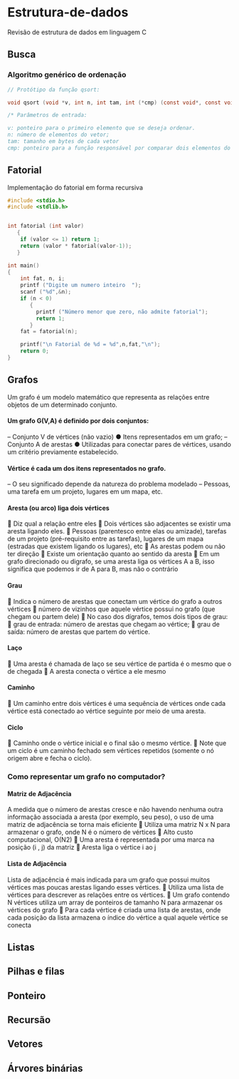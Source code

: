 # Estrutura-de-dados
Revisão de estrutura de dados em linguagem C

## Busca
### Algoritmo genérico de ordenação
``` C
// Protótipo da função qsort:

void qsort (void *v, int n, int tam, int (*cmp) (const void*, const void*));

/* Parâmetros de entrada:

v: ponteiro para o primeiro elemento que se deseja ordenar.
n: número de elementos do vetor;
tam: tamanho em bytes de cada vetor
cmp: ponteiro para a função responsável por comparar dois elementos do vetor. */
```

## Fatorial
Implementação do fatorial em forma recursiva
```C
#include <stdio.h>
#include <stdlib.h>


int fatorial (int valor)
   {
    if (valor <= 1) return 1;
    return (valor * fatorial(valor-1));
   }

int main()
{
    int fat, n, i;
    printf ("Digite um numero inteiro  ");
    scanf ("%d",&n);
    if (n < 0)
       {
         printf ("Número menor que zero, não admite fatorial");
         return 1;
       }
    fat = fatorial(n);

    printf("\n Fatorial de %d = %d",n,fat,"\n");
    return 0;
}
```

## Grafos

Um grafo é um modelo matemático que representa as relações entre objetos de um determinado conjunto.

#### Um grafo G(V,A) é definido por dois conjuntos:
– Conjunto V de vértices (não vazio)
● Itens representados em um grafo;
– Conjunto A de arestas
● Utilizadas para conectar pares de vértices, usando um critério previamente estabelecido.

#### Vértice é cada um dos itens representados no grafo.
– O seu significado depende da natureza do problema modelado
– Pessoas, uma tarefa em um projeto, lugares em um mapa, etc.

#### Aresta (ou arco) liga dois vértices
 Diz qual a relação entre eles
 Dois vértices são adjacentes se existir uma aresta ligando eles.
 Pessoas (parentesco entre elas ou amizade), tarefas de um projeto (pré-requisito entre as tarefas), lugares de um mapa (estradas que existem ligando os lugares), etc
 As arestas podem ou não ter direção
 Existe um orientação quanto ao sentido da aresta
 Em um grafo direcionado ou digrafo, se uma aresta liga os vértices A a B, isso significa que podemos ir de A para B, mas não o contrário

#### Grau
 Indica o número de arestas que conectam um vértice do grafo a outros vértices
 número de vizinhos que aquele vértice possui no grafo (que chegam ou partem dele)
 No caso dos dígrafos, temos dois tipos de grau:
 grau de entrada: número de arestas que chegam ao vértice;
 grau de saída: número de arestas que partem do vértice.

#### Laço
 Uma aresta é chamada de laço se seu vértice de partida é o mesmo que o de chegada
 A aresta conecta o vértice a ele mesmo

#### Caminho
 Um caminho entre dois vértices é uma sequência de vértices onde cada vértice está conectado ao vértice seguinte por meio de uma aresta.

#### Ciclo
 Caminho onde o vértice inicial e o final são o mesmo vértice.
 Note que um ciclo é um caminho fechado sem vértices repetidos (somente o nó origem abre e fecha o ciclo).


### Como representar um grafo no computador?

#### Matriz de Adjacência
A medida que o número de arestas cresce e não havendo nenhuma outra informação associada a aresta (por exemplo, seu peso),
o uso de uma matriz de adjacência se torna mais eficiente
 Utiliza uma matriz N x N para armazenar o grafo, onde N é o número de vértices
 Alto custo computacional, O(N2)
 Uma aresta é representada por uma marca na posição (i , j) da matriz
 Aresta liga o vértice i ao j

#### Lista de Adjacência
Lista de adjacência é mais indicada para um grafo que possui muitos vértices mas poucas arestas ligando esses vértices.
 Utiliza uma lista de vértices para descrever as relações entre os vértices.
 Um grafo contendo N vértices utiliza um array de ponteiros de tamanho N para armazenar os vértices do grafo
 Para cada vértice é criada uma lista de arestas, onde cada posição da lista armazena o índice do vértice a qual aquele vértice se conecta


## Listas

## Pilhas e filas

## Ponteiro

## Recursão

## Vetores

## Árvores binárias
